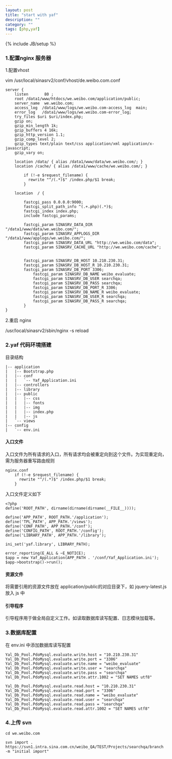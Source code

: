```yaml
---
layout: post
title: "start with yaf"
description: ""
category: ""
tags: [php,yaf]
---
```

{% include JB/setup %}

### 1.配置nginx 服务器
1.配置vhost

vim /usr/local/sinasrv2/conf/vhost/de.weibo.com.conf 



    server {                                                                                                                                            
        listen       80 ;
        root /data1/www/htdocs/we.weibo.com/application/public;
        server_name  we.weibo.com;
        access_log  /data1/www/logs/we.weibo.com-access_log  main;
        error_log   /data1/www/logs/we.weibo.com-error_log;
        try_files $uri $uri/index.php;
        gzip on;
        gzip_min_length 1k;
        gzip_buffers 4 16k;
        gzip_http_version 1.1;
        gzip_comp_level 2;
        gzip_types text/plain text/css application/xml application/x-javascript;
        gzip_vary on;

        location /data/ { alias /data1/www/data/we.weibo.com/; }
        location /cache/ { alias /data1/www/cache/we.weibo.com/; }

            if (!-e $request_filename) {
              rewrite "^/(.*)$" /index.php/$1 break;
            }   

        location  / { 

            fastcgi_pass 0.0.0.0:9000;
            fastcgi_split_path_info ^(.+.php)(.*)$;
            fastcgi_index index.php;
            include fastcgi_params;

            fastcgi_param SINASRV_DATA_DIR "/data1/www/data/we.weibo.com/";
            fastcgi_param SINASRV_APPLOGS_DIR "/data1/www/applogs/we.weibo.com/";
            fastcgi_param SINASRV_DATA_URL "http://we.weibo.com/data";
            fastcgi_param SINASRV_CACHE_URL "http://we.weibo.com/cache";


            fastcgi_param SINASRV_DB_HOST 10.210.230.31;
            fastcgi_param SINASRV_DB_HOST_R 10.210.230.31;
            fastcgi_param SINASRV_DB_PORT 3306;
                fastcgi_param SINASRV_DB_NAME weibo_evaluate;
                fastcgi_param SINASRV_DB_USER searchqa;
                fastcgi_param SINASRV_DB_PASS searchqa;
                fastcgi_param SINASRV_DB_PORT_R 3306;
                fastcgi_param SINASRV_DB_NAME_R weibo_evaluate;
                fastcgi_param SINASRV_DB_USER_R searchqa;
                fastcgi_param SINASRV_DB_PASS_R searchqa;
            }
    }      
    
2.重启 nginx

/usr/local/sinasrv2/sbin/nginx -s reload
### 2.yaf 代码环境搭建
目录结构

    |-- application
    |   |-- Bootstrap.php
    |   |-- conf
    |   |   `-- Yaf_Application.ini
    |   |-- controllers
    |   |-- library
    |   |-- public
    |   |   |-- css
    |   |   |-- fonts
    |   |   |-- img
    |   |   |-- index.php
    |   |   |-- js
    |   `-- views
    |-- config
    |   `-- env.ini
    
#### 入口文件
入口文件为所有请求的入口，所有请求均会被重定向到这个文件。为实现重定向，需为服务器重写路由规则

	nginx.conf
        if (!-e $request_filename) {
          rewrite "^/(.*)$" /index.php/$1 break;
        }  

入口文件定义如下

    <?php
    define('ROOT_PATH', dirname(dirname(dirname(__FILE__))));

    define('APP_PATH', ROOT_PATH.'/application');
    define('TPL_PATH', APP_PATH.'/views');                                                                                                              
    define('CONF_PATH', APP_PATH.'/conf');
    define('CONFIG_PATH', ROOT_PATH.'/config');
    define('LIBRARY_PATH', APP_PATH.'/library');

    ini_set('yaf.library', LIBRARY_PATH);

    error_reporting(E_ALL & ~E_NOTICE);
    $app = new Yaf_Application(APP_PATH . '/conf/Yaf_Application.ini');
    $app->bootstrap()->run();

#### 资源文件
将需要引用的资源文件放在 application/public的对应目录下，如 jquery-latest.js 放入 js 中

#### 引导程序
引导程序用于做全局自定义工作。如读取数据库读写配置、日志模块加载等。

### 3.数据库配置

在 env.ini 中添加数据库读写配置

    Yal_Db_Pool.PdoMysql.evaluate.write.host = "10.210.230.31"
    Yal_Db_Pool.PdoMysql.evaluate.write.port = "3306"
    Yal_Db_Pool.PdoMysql.evaluate.write.name = "weibo_evaluate"
    Yal_Db_Pool.PdoMysql.evaluate.write.user = "searchqa"
    Yal_Db_Pool.PdoMysql.evaluate.write.pass = "searchqa"
    Yal_Db_Pool.PdoMysql.evaluate.write.attr.1002 = "SET NAMES utf8"
     
    Yal_Db_Pool.PdoMysql.evaluate.read.host = "10.210.230.31"
    Yal_Db_Pool.PdoMysql.evaluate.read.port = "3306"
    Yal_Db_Pool.PdoMysql.evaluate.read.name = "weibo_evaluate"
    Yal_Db_Pool.PdoMysql.evaluate.read.user = "searchqa"
    Yal_Db_Pool.PdoMysql.evaluate.read.pass = "searchqa"
    Yal_Db_Pool.PdoMysql.evaluate.read.attr.1002 = "SET NAMES utf8"

### 4.上传 svn
	cd we.weibo.com

	svn import . https://svn1.intra.sina.com.cn/weibo_QA/TEST/Projects/searchqa/branch -m "initial import"


